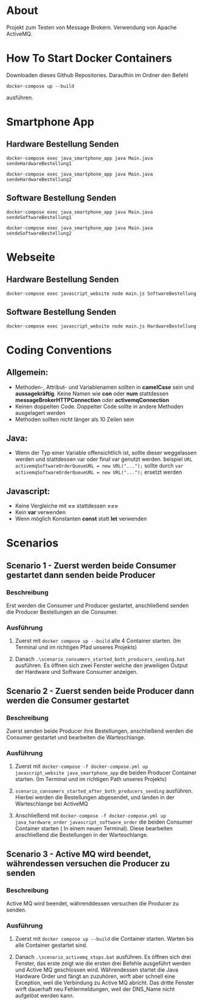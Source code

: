 # About
Projekt zum Testen von Message Brokern. Verwendung von Apache ActiveMQ.
# How To Start Docker Containers
Downloaden dieses Github Repositories. Daraufhin im Ordner den Befehl
```
docker-compose up --build
```
ausführen.


# Smartphone App

## Hardware Bestellung Senden
```
docker-compose exec java_smartphone_app java Main.java sendeHardwareBestellung1
```
```
docker-compose exec java_smartphone_app java Main.java sendeHardwareBestellung2
```

## Software Bestellung Senden
```
docker-compose exec java_smartphone_app java Main.java sendeSoftwareBestellung1
```
```
docker-compose exec java_smartphone_app java Main.java sendeSoftwareBestellung2
```

# Webseite
## Hardware Bestellung Senden
```
docker-compose exec javascript_website node main.js SoftwareBestellung
```


## Software Bestellung Senden
```
docker-compose exec javascript_website node main.js HardwareBestellung
```

# Coding Conventions
## Allgemein:
- Methoden-, Attribut- und Variablenamen sollten in **camelCase** sein und **aussagekräftig**.
  Keine Namen wie **con** oder **num** stattdessen **messageBrokerHTTPConnection** oder **activemqConnection**
- Keinen doppelten Code. Doppelter Code sollte in andere Methoden ausgelagert werden
- Methoden sollten nicht länger als 10 Zeilen sein

## Java:
- Wenn der Typ einer Variable offensichtlich ist, sollte dieser weggelassen werden und stattdessen var oder final var genutzt werden.
 beispiel `URL activemqSoftwareOrderQueueURL = new URL("...");`
 sollte durch `var activemqSoftwareOrderQueueURL = new URL("...");` ersetzt werden 

## Javascript:
- Keine Vergleiche mit **==** stattdessen **===**
- Kein **var** verwenden
- Wenn möglich Konstanten **const** statt **let**  verwenden

# Scenarios
## Scenario 1 - Zuerst werden beide Consumer gestartet dann senden beide Producer
### Beschreibung
Erst werden die Consumer und Producer gestartet, anschließend senden die Producer Bestellungen an die Consumer.
### Ausführung
1. Zuerst mit `docker compose up --build` alle 4 Container starten. (Im Terminal und im richtigen Pfad unseres Projekts)

2. Danach `.\scenario_consumers_started_both_producers_sending.bat` ausführen.
Es öffnen sich zwei Fenster welche den jeweiligen Output der Hardware und Software Consumer anzeigen.

## Scenario 2 - Zuerst senden beide Producer dann werden die Consumer gestartet
### Beschreibung
Zuerst senden beide Producer ihre Bestellungen, anschließend werden die Consumer gestartet und bearbeiten die Warteschlange.
### Ausführung
1. Zuerst mit `docker-compose -f docker-compose.yml up javascript_website java_smartphone_app` die beiden Producer Container starten. (Im Terminal und im richtigen Path unseres Projekts)

2. `scenario_consumers_started_after_both_producers_sending` ausführen. Hierbei werden die Bestellungen abgesendet, und landen in der Warteschlange bei ActiveMQ

3. Anschließend mit `docker-compose -f docker-compose.yml up java_hardware_order javascript_software_order` die beiden Consumer Container starten ( In einem neuen Terminal). Diese bearbeiten anschließend die Bestellungen in der Warteschlange.


## Scenario 3 - Active MQ wird beendet, währendessen versuchen die Producer zu senden
### Beschreibung
Active MQ wird beendet, währenddessen versuchen die Producer zu senden.
### Ausführung
1. Zuerst mit `docker compose up --build` die Container starten. Warten bis alle Container gestartet sind.

2. Danach `.\scenario_activemq_stops.bat` ausführen.
Es öffnen sich drei Fenster, das erste zeigt wie die ersten drei Befehle ausgeführt werden und Active MQ geschlossen wird. Währendessen startet die Java Hardware Order und fängt an zuzuhören, wirft aber schnell eine Exception, weil die Verbindung zu Active MQ abricht. Das dritte Fenster wirft dauerhaft neu Fehlermeldungen, weil der DNS_Name nicht aufgelöst werden kann.
